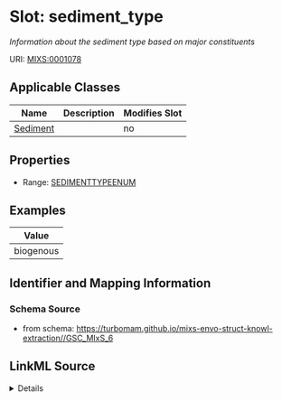 # Slot: sediment_type


_Information about the sediment type based on major constituents_



URI: [MIXS:0001078](https://w3id.org/mixs/0001078)



<!-- no inheritance hierarchy -->




## Applicable Classes

| Name | Description | Modifies Slot |
| --- | --- | --- |
[Sediment](Sediment.md) |  |  no  |







## Properties

* Range: [SEDIMENTTYPEENUM](SEDIMENTTYPEENUM.md)






## Examples

| Value |
| --- |
| biogenous |

## Identifier and Mapping Information







### Schema Source


* from schema: https://turbomam.github.io/mixs-envo-struct-knowl-extraction//GSC_MIxS_6




## LinkML Source

<details>
```yaml
name: sediment_type
description: Information about the sediment type based on major constituents
title: sediment type
notes:
- sediment
- type
examples:
- value: biogenous
from_schema: https://turbomam.github.io/mixs-envo-struct-knowl-extraction//GSC_MIxS_6
rank: 1000
slot_uri: MIXS:0001078
multivalued: false
alias: sediment_type
domain_of:
- Sediment
range: SEDIMENT_TYPE_ENUM
required: false
recommended: false

```
</details>